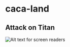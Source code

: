 # caca-land
## Attack on Titan
![Alt text for screen readers](https://static.wikia.nocookie.net/shingekinokyojin/images/3/3e/Fritz_character_image.png/revision/latest?cb=20191020033930 "Optional title text for mouseover")
